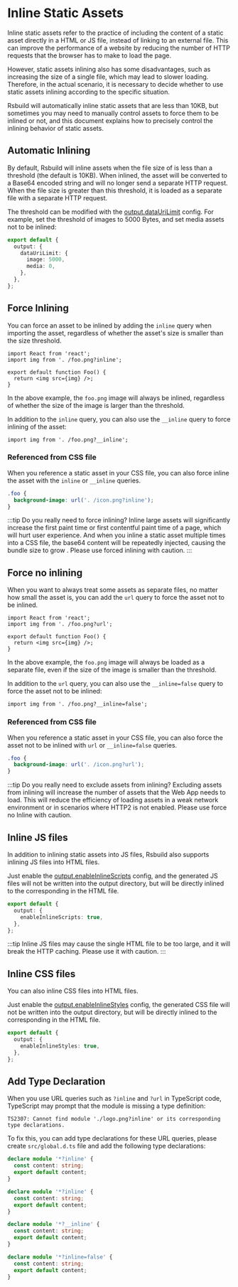 # Inline Static Assets

Inline static assets refer to the practice of including the content of a static asset directly in a HTML or JS file, instead of linking to an external file. This can improve the performance of a website by reducing the number of HTTP requests that the browser has to make to load the page.

However, static assets inlining also has some disadvantages, such as increasing the size of a single file, which may lead to slower loading. Therefore, in the actual scenario, it is necessary to decide whether to use static assets inlining according to the specific situation.

Rsbuild will automatically inline static assets that are less than 10KB, but sometimes you may need to manually control assets to force them to be inlined or not, and this document explains how to precisely control the inlining behavior of static assets.

## Automatic Inlining

By default, Rsbuild will inline assets when the file size of is less than a threshold (the default is 10KB). When inlined, the asset will be converted to a Base64 encoded string and will no longer send a separate HTTP request. When the file size is greater than this threshold, it is loaded as a separate file with a separate HTTP request.

The threshold can be modified with the [output.dataUriLimit](/en/api/config-output.html#outputdataurilimit) config. For example, set the threshold of images to 5000 Bytes, and set media assets not to be inlined:

```ts
export default {
  output: {
    dataUriLimit: {
      image: 5000,
      media: 0,
    },
  },
};
```

## Force Inlining

You can force an asset to be inlined by adding the `inline` query when importing the asset, regardless of whether the asset's size is smaller than the size threshold.

```tsx
import React from 'react';
import img from '. /foo.png?inline';

export default function Foo() {
  return <img src={img} />;
}
```

In the above example, the `foo.png` image will always be inlined, regardless of whether the size of the image is larger than the threshold.

In addition to the `inline` query, you can also use the `__inline` query to force inlining of the asset:

```tsx
import img from '. /foo.png?__inline';
```

### Referenced from CSS file

When you reference a static asset in your CSS file, you can also force inline the asset with the `inline` or `__inline` queries.

```css
.foo {
  background-image: url('. /icon.png?inline');
}
```

:::tip Do you really need to force inlining?
Inline large assets will significantly increase the first paint time or first contentful paint time of a page, which will hurt user experience. And when you inline a static asset multiple times into a CSS file, the base64 content will be repeatedly injected, causing the bundle size to grow . Please use forced inlining with caution.
:::

## Force no inlining

When you want to always treat some assets as separate files, no matter how small the asset is, you can add the `url` query to force the asset not to be inlined.

```tsx
import React from 'react';
import img from '. /foo.png?url';

export default function Foo() {
  return <img src={img} />;
}
```

In the above example, the `foo.png` image will always be loaded as a separate file, even if the size of the image is smaller than the threshold.

In addition to the `url` query, you can also use the `__inline=false` query to force the asset not to be inlined:

```tsx
import img from '. /foo.png?__inline=false';
```

### Referenced from CSS file

When you reference a static asset in your CSS file, you can also force the asset not to be inlined with `url` or `__inline=false` queries.

```css
.foo {
  background-image: url('. /icon.png?url');
}
```

:::tip Do you really need to exclude assets from inlining?
Excluding assets from inlining will increase the number of assets that the Web App needs to load. This will reduce the efficiency of loading assets in a weak network environment or in scenarios where HTTP2 is not enabled. Please use force no Inline with caution.

## Inline JS files

In addition to inlining static assets into JS files, Rsbuild also supports inlining JS files into HTML files.

Just enable the [output.enableInlineScripts](/en/api/config-output.html#outputenableinlinescripts) config, and the generated JS files will not be written into the output directory, but will be directly inlined to the corresponding in the HTML file.

```ts
export default {
  output: {
    enableInlineScripts: true,
  },
};
```

:::tip
Inline JS files may cause the single HTML file to be too large, and it will break the HTTP caching. Please use it with caution.
:::

## Inline CSS files

You can also inline CSS files into HTML files.

Just enable the [output.enableInlineStyles](/en/api/config-output.html#outputenableinlinestyles) config, the generated CSS file will not be written into the output directory, but will be directly inlined to the corresponding in the HTML file.

```ts
export default {
  output: {
    enableInlineStyles: true,
  },
};
```

## Add Type Declaration

When you use URL queries such as `?inline` and `?url` in TypeScript code, TypeScript may prompt that the module is missing a type definition:

```
TS2307: Cannot find module './logo.png?inline' or its corresponding type declarations.
```

To fix this, you can add type declarations for these URL queries, please create `src/global.d.ts` file and add the following type declarations:

```ts
declare module '*?inline' {
  const content: string;
  export default content;
}

declare module '*?inline' {
  const content: string;
  export default content;
}

declare module '*?__inline' {
  const content: string;
  export default content;
}

declare module '*?inline=false' {
  const content: string;
  export default content;
}
```
